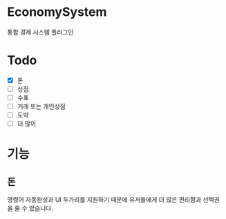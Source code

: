 # EconomySystem
통합 경제 시스템 플러그인
# Todo
- [X] 돈
- [ ] 상점
- [ ] 수표
- [ ] 거래 또는 개인상점
- [ ] 도박
- [ ] 더 많이

# 기능
## 돈
명령어 자동완성과 UI 두가리를 지원하기 때문에 유저들에게 더 많은 편리함과 선택권을 줄 수 았습니다.